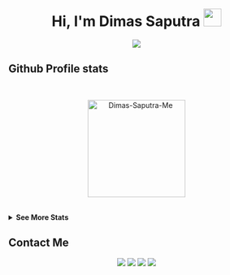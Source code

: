 <h1 align="center">Hi, I'm Dimas Saputra <img src="https://media.giphy.com/media/hvRJCLFzcasrR4ia7z/giphy.gif" width="35"></h1>

<p align="center">
  <a href="https://github.com/DenverCoder1/readme-typing-svg"><img src="https://readme-typing-svg.herokuapp.com?lines=Computer%20Science%20Student;Technology%20Enthusiast;&center=true&width=500&height=50"></a>
</p>

## Github Profile stats
<br/>
  <p align="center">
    <a href="https://github.com/Dimas-Saputra-Me"><img align="center" src="https://github-readme-stats.vercel.app/api?username=Dimas-Saputra-Me&show_icons=true&locale=en&theme=algolia" alt="Dimas-Saputra-Me" height="192px"/></a>
	</p>
<br/>

<details>
  <summary><b>See More Stats </b></summary>
  <br/>
  <p align="center"><img align="center" src="https://github-readme-streak-stats.herokuapp.com/?user=Dimas-Saputra-Me&theme=algolia" alt="Dimas-Saputra-Me" /></p>
  <p  align="center"><img src="https://github-readme-stats.vercel.app/api/top-langs?username=Dimas-Saputra-Me&show_icons=true&locale=en&layout=compact&theme=algolia" alt="Dimas-Saputra-Me" height="192px"/></p>
	<a href="https://github.com/Dimas-Saputra-Me"><img alt="Dimas Saputra Activity Graph" src="https://activity-graph.herokuapp.com/graph?username=Dimas-Saputra-Me&custom_title=Dimas%20Saputra%20Contribution%20Graph&theme=react-dark" /></a>
  <br/>
</details>

## Contact Me
<p align="center">
  <a href="https://www.linkedin.com/in/dimas-saputra-me/"><img src="https://img.shields.io/badge/Linkedin-%230077B5.svg?style=for-the-badge&logo=linkedin&logoColor=white"/></a>
  <a href="-"><img src="https://img.shields.io/badge/<>-FE7A16?style=for-the-badge&logo=stack-overflow&logoColor=white"/></a>
  <a href="-"><img src="https://img.shields.io/badge/<>-%23034EFC.svg?&style=for-the-badge&logo=Facebook&logoColor=white"/></a>
  <a href="-"><img src="https://img.shields.io/badge/<>-%23E4405F.svg?&style=for-the-badge&logo=Instagram&logoColor=white"/></a>
</p>

<!--
**Dimas-Saputra-Me/Dimas-Saputra-Me** is a ✨ _special_ ✨ repository because its `README.md` (this file) appears on your GitHub profile.

Here are some ideas to get you started:

- 🔭 I’m currently working on ...
- 🌱 I’m currently learning ...
- 👯 I’m looking to collaborate on ...
- 🤔 I’m looking for help with ...
- 💬 Ask me about ...
- 📫 How to reach me: ...
- 😄 Pronouns: ...
- ⚡ Fun fact: ...
-->
